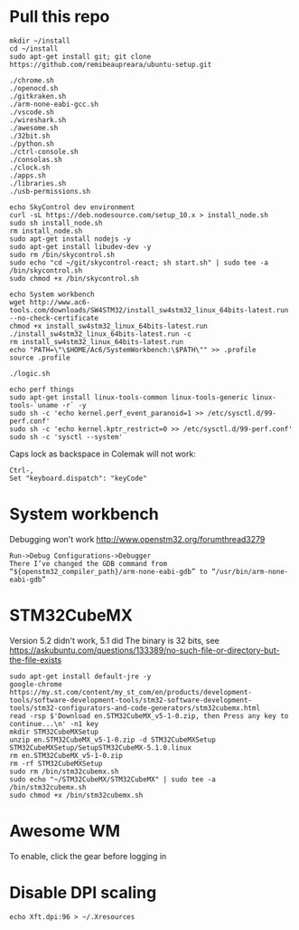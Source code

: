 # Pull this repo
```
mkdir ~/install
cd ~/install
sudo apt-get install git; git clone https://github.com/remibeaupreara/ubuntu-setup.git

./chrome.sh
./openocd.sh
./gitkraken.sh
./arm-none-eabi-gcc.sh
./vscode.sh
./wireshark.sh
./awesome.sh
./32bit.sh
./python.sh
./ctrl-console.sh
./consolas.sh
./clock.sh
./apps.sh
./libraries.sh
./usb-permissions.sh

echo SkyControl dev environment
curl -sL https://deb.nodesource.com/setup_10.x > install_node.sh
sudo sh install_node.sh
rm install_node.sh
sudo apt-get install nodejs -y
sudo apt-get install libudev-dev -y
sudo rm /bin/skycontrol.sh
sudo echo "cd ~/git/skycontrol-react; sh start.sh" | sudo tee -a /bin/skycontrol.sh
sudo chmod +x /bin/skycontrol.sh

echo System workbench
wget http://www.ac6-tools.com/downloads/SW4STM32/install_sw4stm32_linux_64bits-latest.run --no-check-certificate
chmod +x install_sw4stm32_linux_64bits-latest.run
./install_sw4stm32_linux_64bits-latest.run -c
rm install_sw4stm32_linux_64bits-latest.run
echo "PATH=\"\$HOME/Ac6/SystemWorkbench:\$PATH\"" >> .profile
source .profile

./logic.sh

echo perf things
sudo apt-get install linux-tools-common linux-tools-generic linux-tools-`uname -r` -y
sudo sh -c 'echo kernel.perf_event_paranoid=1 >> /etc/sysctl.d/99-perf.conf'
sudo sh -c 'echo kernel.kptr_restrict=0 >> /etc/sysctl.d/99-perf.conf'
sudo sh -c 'sysctl --system'
```

Caps lock as backspace in Colemak will not work:
```
Ctrl-,
Set "keyboard.dispatch": "keyCode"
```

# System workbench
Debugging won't work http://www.openstm32.org/forumthread3279
```
Run->Debug Configurations->Debugger 
There I’ve changed the GDB command from “${openstm32_compiler_path}/arm-none-eabi-gdb” to “/usr/bin/arm-none-eabi-gdb”
```

# STM32CubeMX
Version 5.2 didn't work, 5.1 did
The binary is 32 bits, see https://askubuntu.com/questions/133389/no-such-file-or-directory-but-the-file-exists

```
sudo apt-get install default-jre -y
google-chrome https://my.st.com/content/my_st_com/en/products/development-tools/software-development-tools/stm32-software-development-tools/stm32-configurators-and-code-generators/stm32cubemx.html
read -rsp $'Download en.STM32CubeMX_v5-1-0.zip, then Press any key to continue...\n' -n1 key
mkdir STM32CubeMXSetup
unzip en.STM32CubeMX_v5-1-0.zip -d STM32CubeMXSetup
STM32CubeMXSetup/SetupSTM32CubeMX-5.1.0.linux
rm en.STM32CubeMX_v5-1-0.zip
rm -rf STM32CubeMXSetup
sudo rm /bin/stm32cubemx.sh
sudo echo "~/STM32CubeMX/STM32CubeMX" | sudo tee -a /bin/stm32cubemx.sh
sudo chmod +x /bin/stm32cubemx.sh
```

 # Awesome WM
To enable, click the gear before logging in

# Disable DPI scaling
```
echo Xft.dpi:96 > ~/.Xresources
```
